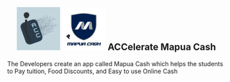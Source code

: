<h2 align="center">
  <img src="Assets/Team Logo.png" width="100">
  <img src="Assets/mapua_cash.png" width="100">
  ACCelerate Mapua Cash
</h2>
The Developers create an app called Mapua Cash which helps the students to Pay tuition, Food Discounts, and Easy to use Online Cash

